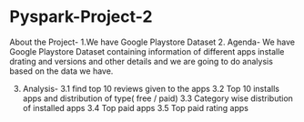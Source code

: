 # Pyspark-Project-2

About the Project-
1.We have Google Playstore Dataset
2. Agenda- We have Google Playstore Dataset containing information of different apps installe drating and versions and other details and we are going to do analysis based on the data we 
have.

3. Analysis-
   3.1 find top 10 reviews given to the apps
   3.2 Top 10 installs apps and distribution of type( free / paid)
   3.3 Category wise distribution of installed apps 
   3.4 Top paid apps 
   3.5 Top paid rating apps  
